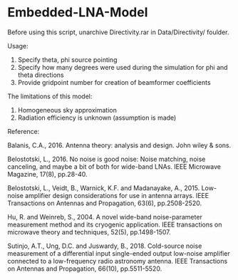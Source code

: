 # Embedded-LNA-Model

Before using this script, unarchive Directivity.rar in Data/Directivity/ foulder.

Usage:
1. Specify theta, phi source pointing
2. Specify how many degrees were used during the simulation for phi and theta directions
3. Provide gridpoint number for creation of beamformer coefficients

The limitations of this model:
1. Homogeneous sky approximation
2. Radiation efficiency is unknown (assumption is made)

Reference:

Balanis, C.A., 2016. Antenna theory: analysis and design. John wiley & sons.

Belostotski, L., 2016. No noise is good noise: Noise matching, noise canceling, and maybe a bit of both for wide-band LNAs. IEEE Microwave Magazine, 17(8), pp.28-40.

Belostotski, L., Veidt, B., Warnick, K.F. and Madanayake, A., 2015. Low-noise amplifier design considerations for use in antenna arrays. IEEE Transactions on Antennas and Propagation, 63(6), pp.2508-2520.

Hu, R. and Weinreb, S., 2004. A novel wide-band noise-parameter measurement method and its cryogenic application. IEEE transactions on microwave theory and techniques, 52(5), pp.1498-1507.

Sutinjo, A.T., Ung, D.C. and Juswardy, B., 2018. Cold-source noise measurement of a differential input single-ended output low-noise amplifier connected to a low-frequency radio astronomy antenna. IEEE Transactions on Antennas and Propagation, 66(10), pp.5511-5520.

